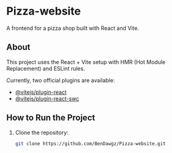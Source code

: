 # Pizza-website

A frontend for a pizza shop built with React and Vite.

## About

This project uses the React + Vite setup with HMR (Hot Module Replacement) and ESLint rules.

Currently, two official plugins are available:

- [@vitejs/plugin-react](https://github.com/vitejs/vite-plugin-react/blob/main/packages/plugin-react)
- [@vitejs/plugin-react-swc](https://github.com/vitejs/vite-plugin-react-swc)

## How to Run the Project

1. Clone the repository:
   ```bash
   git clone https://github.com/BenDawgz/Pizza-website.git
